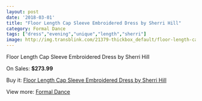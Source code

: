 ```yaml
---
layout: post
date: '2018-03-01'
title: "Floor Length Cap Sleeve Embroidered Dress by Sherri Hill"
category: Formal Dance
tags: ["dress","evening","unique","length","sherri"]
image: http://img.transblink.com/21379-thickbox_default/floor-length-cap-sleeve-embroidered-dress-by-sherri-hill.jpg
---
```

Floor Length Cap Sleeve Embroidered Dress by Sherri Hill

On Sales: **$273.99**
<a href="https://www.transblink.com/en/formal-dance/6776-floor-length-cap-sleeve-embroidered-dress-by-sherri-hill.html"><amp-img layout="responsive" width="600" height="600" src="//img.transblink.com/21379-thickbox_default/floor-length-cap-sleeve-embroidered-dress-by-sherri-hill.jpg" alt="Floor Length Cap Sleeve Embroidered Dress by Sherri Hill 0" /></a>
<a href="https://www.transblink.com/en/formal-dance/6776-floor-length-cap-sleeve-embroidered-dress-by-sherri-hill.html"><amp-img layout="responsive" width="600" height="600" src="//img.transblink.com/21383-thickbox_default/floor-length-cap-sleeve-embroidered-dress-by-sherri-hill.jpg" alt="Floor Length Cap Sleeve Embroidered Dress by Sherri Hill 1" /></a>
<a href="https://www.transblink.com/en/formal-dance/6776-floor-length-cap-sleeve-embroidered-dress-by-sherri-hill.html"><amp-img layout="responsive" width="600" height="600" src="//img.transblink.com/21382-thickbox_default/floor-length-cap-sleeve-embroidered-dress-by-sherri-hill.jpg" alt="Floor Length Cap Sleeve Embroidered Dress by Sherri Hill 2" /></a>
<a href="https://www.transblink.com/en/formal-dance/6776-floor-length-cap-sleeve-embroidered-dress-by-sherri-hill.html"><amp-img layout="responsive" width="600" height="600" src="//img.transblink.com/21381-thickbox_default/floor-length-cap-sleeve-embroidered-dress-by-sherri-hill.jpg" alt="Floor Length Cap Sleeve Embroidered Dress by Sherri Hill 3" /></a>
<a href="https://www.transblink.com/en/formal-dance/6776-floor-length-cap-sleeve-embroidered-dress-by-sherri-hill.html"><amp-img layout="responsive" width="600" height="600" src="//img.transblink.com/21380-thickbox_default/floor-length-cap-sleeve-embroidered-dress-by-sherri-hill.jpg" alt="Floor Length Cap Sleeve Embroidered Dress by Sherri Hill 4" /></a>

Buy it: [Floor Length Cap Sleeve Embroidered Dress by Sherri Hill](https://www.transblink.com/en/formal-dance/6776-floor-length-cap-sleeve-embroidered-dress-by-sherri-hill.html "Floor Length Cap Sleeve Embroidered Dress by Sherri Hill")

View more: [Formal Dance](https://www.transblink.com/en/6-formal-dance "Formal Dance")